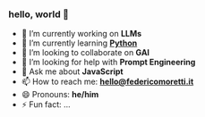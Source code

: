 ### hello, world 👋

- 🔭 I’m currently working on **LLMs**
- 🌱 I’m currently learning **[Python](https://www.python.org/)**
- 👯 I’m looking to collaborate on **GAI**
- 🤔 I’m looking for help with **Prompt Engineering**
- 💬 Ask me about **JavaScript**
- 📫 How to reach me: **hello@federicomoretti.it**
- 😄 Pronouns: **he/him**
- ⚡ Fun fact: ...

